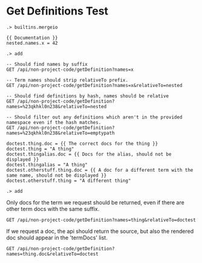 # Get Definitions Test

```ucm:hide
.> builtins.mergeio
```

```unison:hide
{{ Documentation }}
nested.names.x = 42
```

```ucm:hide
.> add
```

```api
-- Should find names by suffix
GET /api/non-project-code/getDefinition?names=x

-- Term names should strip relativeTo prefix.
GET /api/non-project-code/getDefinition?names=x&relativeTo=nested

-- Should find definitions by hash, names should be relative
GET /api/non-project-code/getDefinition?names=%23qkhkl0n238&relativeTo=nested

-- Should filter out any definitions which aren't in the provided namespace even if the hash matches.
GET /api/non-project-code/getDefinition?names=%23qkhkl0n238&relativeTo=emptypath
```

```unison:hide
doctest.thing.doc = {{ The correct docs for the thing }}
doctest.thing = "A thing"
doctest.thingalias.doc = {{ Docs for the alias, should not be displayed }}
doctest.thingalias = "A thing"
doctest.otherstuff.thing.doc = {{ A doc for a different term with the same name, should not be displayed }}
doctest.otherstuff.thing = "A different thing"
```

```ucm:hide
.> add
```

Only docs for the term we request should be returned, even if there are other term docs with the same suffix.

```api
GET /api/non-project-code/getDefinition?names=thing&relativeTo=doctest
```

If we request a doc, the api should return the source, but also the rendered doc should appear in the 'termDocs' list.

```api
GET /api/non-project-code/getDefinition?names=thing.doc&relativeTo=doctest
```

